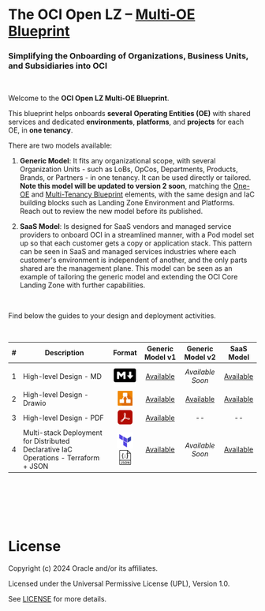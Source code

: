 # **The OCI Open LZ &ndash; [Multi-OE Blueprint](#)**

### Simplifying the Onboarding of Organizations, Business Units, and Subsidiaries into OCI

&nbsp; 

Welcome to the **OCI Open LZ Multi-OE Blueprint**. 

This blueprint helps onboards **several** **Operating Entities (OE)** with shared services and dedicated **environments**, **platforms**, and **projects** for each OE, in **one tenancy**. 

There are two models available:
1. **Generic Model**: It fits any organizational scope, with several Organization Units - such as LoBs, OpCos, Departments, Products, Brands, or Partners - in one tenancy. It can be used directly or tailored. **Note this model will be updated to version 2 soon**, matching the [One-OE](/blueprints/one-oe/runtime/) and [Multi-Tenancy Blueprint](/blueprints/multi-tenancy/readme.md) elements, with the same design and IaC building blocks such as Landing Zone Environment and Platforms. Reach out to review the new model before its published. 
   
2. **SaaS Model**: Is designed for SaaS vendors and managed service providers to onboard OCI in a streamlined manner, with a Pod model set up so that each customer gets a copy or application stack.  This pattern can be seen in SaaS and managed services industries where each customer's environment is independent of another, and the only parts shared are the management plane. This model can be seen as an example of tailoring the generic model and extending the OCI Core Landing Zone with further capabilities.

&nbsp; 

Find below the guides to your design and deployment activities.

&nbsp;

| # | Description | Format   | Generic</br>Model&nbsp;v1 | Generic</br>Model&nbsp;v2 | SaaS </br>Model
|---|---|:-:|:-:|:-:|:-:|
| 1 | High-level Design - MD | <img src="../../commons/images/icon_md.jpg" width="45">  |  [Available](/blueprints/multi-oe/generic_v1/design/readme.md) | *Available Soon* | [Available](/blueprints/multi-oe/saas/design/readme.md)
| 2 | High-level Design - Drawio | <img src="../../commons/images/icon_drawio.jpg" width="30"> | [Available](/blueprints/multi-oe/generic_v1/design/OCI_Open_LZ_Multi-OE-Blueprint.drawio) | [Available](/blueprints/multi-oe/generic_v2/design/OCI_Open_LZ_Multi-OE-Blueprint.drawio) | [Available](/blueprints/multi-oe/saas/design/OCI_Open_LZ_Multi-OE_SaaS_Blueprint.drawio) |
| 3 | High-level Design - PDF | <img src="../../commons/images/icon_pdf.jpg" width="30"> | [Available](/blueprints/multi-oe/design/OCI_Open_LZ_Multi-OE-Blueprint.pdf) | -- | --
| 4 |  Multi-stack Deployment for Distributed Declarative IaC Operations - Terraform + JSON | <img src="../../commons/images/icon_terraform.jpg" width="32"><img src="../../commons/images/icon_json.jpg" width="30"> | [Available](/blueprints/multi-oe/generic_v1/runtime/readme.md) | *Available Soon* | [Available](/blueprints/multi-oe/saas/runtime/readme.md)



&nbsp; 



&nbsp; 

&nbsp; 

# License

Copyright (c) 2024 Oracle and/or its affiliates.

Licensed under the Universal Permissive License (UPL), Version 1.0.

See [LICENSE](/LICENSE.txt) for more details.
